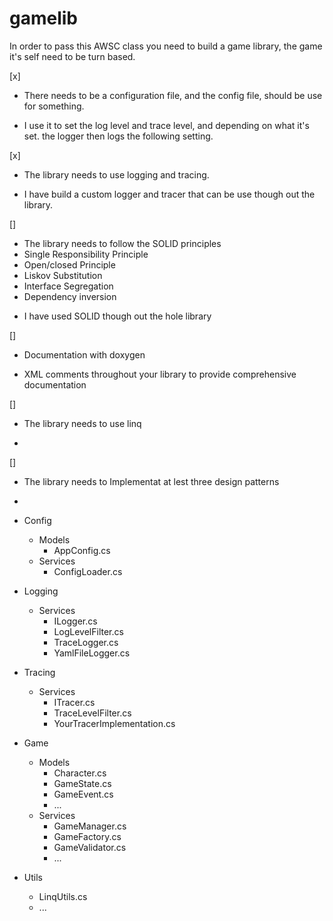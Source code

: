 # gamelib

In order to pass this AWSC class you need to build a game library, the game it's self need to be turn based.





[x]
* There needs to be a configuration file, and the config file, should be use for something.
- I use it to set the log level and trace level, and depending on what it's set. the logger then logs the following setting.


[x]
* The library needs to use logging and tracing.
- I have build a custom logger and tracer that can be use though out the library.


[]
* The library needs to follow the SOLID principles
* Single Responsibility Principle
* Open/closed Principle
* Liskov Substitution
* Interface Segregation 
* Dependency inversion
- I have used SOLID though out the hole library


[]
* Documentation with doxygen 
- XML comments throughout your library to provide comprehensive documentation


[]
* The library needs to use linq
- 


[]
* The library needs to Implementat at lest three design patterns
- 


- Config
  - Models
    - AppConfig.cs
  - Services
    - ConfigLoader.cs
- Logging
  - Services
    - ILogger.cs
    - LogLevelFilter.cs
    - TraceLogger.cs
    - YamlFileLogger.cs
- Tracing
  - Services
    - ITracer.cs
    - TraceLevelFilter.cs
    - YourTracerImplementation.cs
- Game
  - Models
    - Character.cs
    - GameState.cs
    - GameEvent.cs
    - ...
  - Services
    - GameManager.cs
    - GameFactory.cs
    - GameValidator.cs
    - ...
- Utils
  - LinqUtils.cs
  - ...
